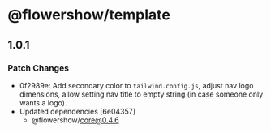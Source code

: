 # @flowershow/template

## 1.0.1

### Patch Changes

- 0f2989e: Add secondary color to `tailwind.config.js`, adjust nav logo dimensions, allow setting nav title to empty string (in case someone only wants a logo).
- Updated dependencies [6e04357]
  - @flowershow/core@0.4.6
